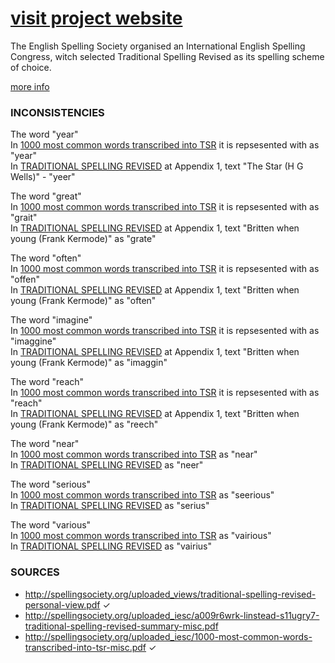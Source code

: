 # [visit project website](https://tinyurl.com/SpellingRevised)

The English Spelling Society organised an International English Spelling Congress, witch selected Traditional Spelling Revised as its spelling scheme of choice.

[more info](http://spellingsociety.org/iesc-papers)

### INCONSISTENCIES

The word "year"   
In [1000 most common words transcribed into TSR](http://spellingsociety.org/uploaded_iesc/1000-most-common-words-transcribed-into-tsr-misc.pdf)
it is repsesented with as "year"   
In [TRADITIONAL SPELLING REVISED](http://spellingsociety.org/uploaded_views/traditional-spelling-revised-personal-view.pdf)
at Appendix 1, text "The Star (H G Wells)" - "yeer"

The word "great"   
In [1000 most common words transcribed into TSR](http://spellingsociety.org/uploaded_iesc/1000-most-common-words-transcribed-into-tsr-misc.pdf)
it is repsesented with as "grait"   
In [TRADITIONAL SPELLING REVISED](http://spellingsociety.org/uploaded_views/traditional-spelling-revised-personal-view.pdf)
at Appendix 1, text "Britten when young (Frank Kermode)" as "grate"

The word "often"   
In [1000 most common words transcribed into TSR](http://spellingsociety.org/uploaded_iesc/1000-most-common-words-transcribed-into-tsr-misc.pdf)
it is repsesented with as "offen"   
In [TRADITIONAL SPELLING REVISED](http://spellingsociety.org/uploaded_views/traditional-spelling-revised-personal-view.pdf)
at Appendix 1, text "Britten when young (Frank Kermode)" as "often"

The word "imagine"   
In [1000 most common words transcribed into TSR](http://spellingsociety.org/uploaded_iesc/1000-most-common-words-transcribed-into-tsr-misc.pdf)
it is repsesented with as "imaggine"   
In [TRADITIONAL SPELLING REVISED](http://spellingsociety.org/uploaded_views/traditional-spelling-revised-personal-view.pdf)
at Appendix 1, text "Britten when young (Frank Kermode)" as "imaggin"

The word "reach"   
In [1000 most common words transcribed into TSR](http://spellingsociety.org/uploaded_iesc/1000-most-common-words-transcribed-into-tsr-misc.pdf)
it is repsesented with as "reach"   
In [TRADITIONAL SPELLING REVISED](http://spellingsociety.org/uploaded_views/traditional-spelling-revised-personal-view.pdf)
at Appendix 1, text "Britten when young (Frank Kermode)" as "reech"

The word "near"   
In [1000 most common words transcribed into TSR](http://spellingsociety.org/uploaded_iesc/1000-most-common-words-transcribed-into-tsr-misc.pdf)
as "near"   
In [TRADITIONAL SPELLING REVISED](http://spellingsociety.org/uploaded_views/traditional-spelling-revised-personal-view.pdf)
as "neer"

The word "serious"   
In [1000 most common words transcribed into TSR](http://spellingsociety.org/uploaded_iesc/1000-most-common-words-transcribed-into-tsr-misc.pdf)
as "seerious"   
In [TRADITIONAL SPELLING REVISED](http://spellingsociety.org/uploaded_views/traditional-spelling-revised-personal-view.pdf)
as "serius"

The word "various"   
In [1000 most common words transcribed into TSR](http://spellingsociety.org/uploaded_iesc/1000-most-common-words-transcribed-into-tsr-misc.pdf)
as "vairious"   
In [TRADITIONAL SPELLING REVISED](http://spellingsociety.org/uploaded_views/traditional-spelling-revised-personal-view.pdf)
as "vairius"

### SOURCES

- http://spellingsociety.org/uploaded_views/traditional-spelling-revised-personal-view.pdf ✓
- http://spellingsociety.org/uploaded_iesc/a009r6wrk-linstead-s11ugry7-traditional-spelling-revised-summary-misc.pdf
- http://spellingsociety.org/uploaded_iesc/1000-most-common-words-transcribed-into-tsr-misc.pdf ✓